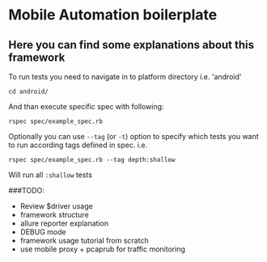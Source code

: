 Mobile Automation boilerplate
==============

Here you can find some explanations about this framework
-----------------

To run tests you need to navigate in to platform directory i.e. 'android'

    cd android/

And than execute specific spec with following:

    rspec spec/example_spec.rb

Optionally you can use `--tag` (or `-t`) option to specify which tests you want to run according tags defined in spec. i.e.

    rspec spec/example_spec.rb --tag depth:shallow

Will run all `:shallow` tests

###TODO:

  * Review $driver usage
  * framework structure
  * allure reporter explanation
  * DEBUG mode
  * framework usage tutorial from scratch
  * use mobile proxy + pcaprub for traffic monitoring
